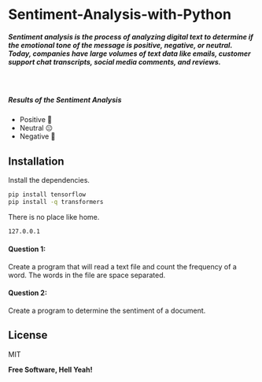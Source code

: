 # Sentiment-Analysis-with-Python

##### Sentiment analysis is the process of analyzing digital text to determine if the emotional tone of the message is positive, negative, or neutral. Today, companies have large volumes of text data like emails, customer support chat transcripts, social media comments, and reviews.
&nbsp;
##### Results of the Sentiment Analysis
- Positive &#128578;
- Neutral &#128528;
- Negative &#128577;

## Installation

Install the dependencies.

```sh
pip install tensorflow
pip install -q transformers
```

There is no place like home.

```sh
127.0.0.1
```
#### Question 1:
Create a program that will read a text file and count the frequency of a word. The words in the file are space separated.

#### Question 2:
Create a program to determine the sentiment of a document.
## License

MIT

**Free Software, Hell Yeah!**


 

